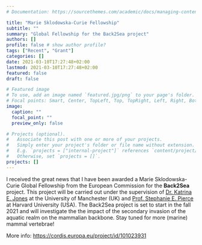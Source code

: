 ```yaml
---
# Documentation: https://sourcethemes.com/academic/docs/managing-content/

title: "Marie Sklodowska-Curie Fellowship"  
subtitle: ""
summary: "Global Fellowship for the Back2Sea project"
authors: []
profile: false # show author profile?
tags: ["Recent", "Grant"]
categories: []
date: 2021-03-10T17:27:48+02:00
lastmod: 2021-03-10T17:27:48+02:00
featured: false
draft: false

# Featured image
# To use, add an image named `featured.jpg/png` to your page's folder.
# Focal points: Smart, Center, TopLeft, Top, TopRight, Left, Right, BottomLeft, Bottom, BottomRight.
image:
  caption: ""
  focal_point: ""
  preview_only: false

# Projects (optional).
#   Associate this post with one or more of your projects.
#   Simply enter your project's folder or file name without extension.
#   E.g. `projects = ["internal-project"]` references `content/project/deep-learning/index.md`.
#   Otherwise, set `projects = []`.
projects: []
---
```

I received the great news that I have been awarded a Marie Sklodowska-Curie Global Fellowship from the European Commission for the **Back2Sea** project. This project will be carried out under the supervision of [Dr. Katrina E. Jones](https://www.katrinaejones.com/) at the University of Manchester (UK) and [Prof. Stephanie E. Pierce](https://projects.iq.harvard.edu/spierce/home) at Harvard University (USA). The Back2Sea project is set to start in the fall 2021 and will investigate the the impact of the secondary
invasion of the aquatic realm on the mammalian backbone. Stay tuned for more (marine) mammal vertebrae!

More info: https://cordis.europa.eu/project/id/101023931
